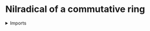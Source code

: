 #  Nilradical of a commutative ring

<details><summary>Imports</summary>
```agda
module commutative-algebra.nilradical-commutative-rings where

open import commutative-algebra.commutative-rings
open import commutative-algebra.ideals-commutative-rings

open import foundation.universe-levels

open import ring-theory.nilpotent-elements-rings
```
</details>

## Idea

The nilradical of a commutative ring is the ideal consisting of all nilpotent elements.

## Definitions

```agda
subset-nilradical-Commutative-Ring :
  {l : Level} (R : Commutative-Ring l) → subset-Commutative-Ring l R
subset-nilradical-Commutative-Ring R = is-nilpotent-element-ring-Prop (ring-Commutative-Ring R)
```

## Properties

### The nilradical is the intersection of all prime ideals